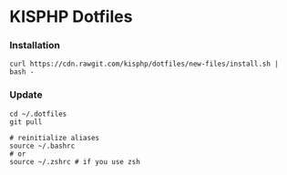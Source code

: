# KISPHP Dotfiles

### Installation

```
curl https://cdn.rawgit.com/kisphp/dotfiles/new-files/install.sh | bash -
```

### Update

```
cd ~/.dotfiles
git pull

# reinitialize aliases
source ~/.bashrc
# or
source ~/.zshrc # if you use zsh
```

